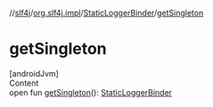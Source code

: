 //[slf4j](../../index.md)/[org.slf4j.impl](../index.md)/[StaticLoggerBinder](index.md)/[getSingleton](get-singleton.md)



# getSingleton  
[androidJvm]  
Content  
open fun [getSingleton](get-singleton.md)(): [StaticLoggerBinder](index.md)  



